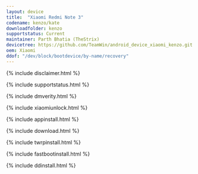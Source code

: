 ```yaml
---
layout: device
title:  "Xiaomi Redmi Note 3"
codename: kenzo/kate
downloadfolder: kenzo
supportstatus: Current
maintainer: Parth Bhatia (TheStrix)
devicetree: https://github.com/TeamWin/android_device_xiaomi_kenzo.git
oem: Xiaomi
ddof: "/dev/block/bootdevice/by-name/recovery"
---
```


{% include disclaimer.html %}

{% include supportstatus.html %}

{% include dmverity.html %}

{% include xiaomiunlock.html %}

{% include appinstall.html %}

{% include download.html %}

{% include twrpinstall.html %}

{% include fastbootinstall.html %}

{% include ddinstall.html %}

